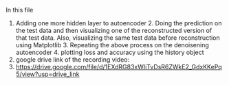 In this file
1. Adding one more hidden layer to autoencoder 2. Doing the prediction on the test data and then visualizing one of the reconstructed version of that test data. Also, visualizing the same test data before reconstruction using Matplotlib 3. Repeating the above process on the denoisening autoencoder 4. plotting loss and accuracy using the history object
2. google drive link of the recording video:
3. https://drive.google.com/file/d/1EXdRG83xWIiTvDsR6ZWkE2_GdxKKePq5/view?usp=drive_link
